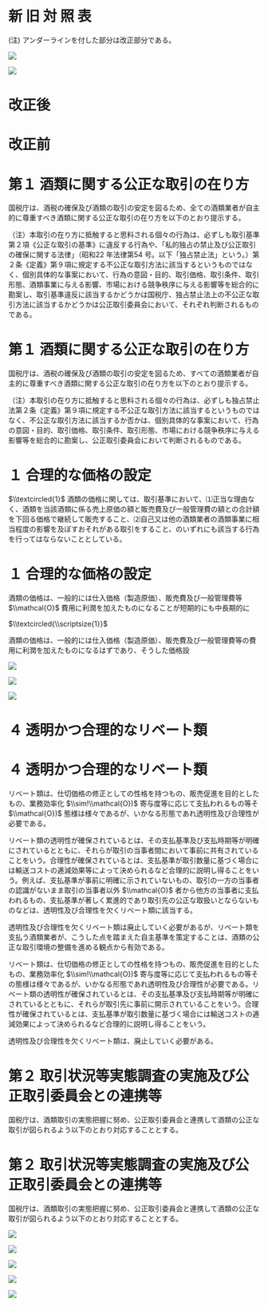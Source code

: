 # 新 旧 対 照 表

(注) アンダーラインを付した部分は改正部分である。

![](https://www.nta.go.jp/tmp/fef98b65-8d94-4b22-95a2-527b4f84173d/images/8250fbb45e32d3ea805289385ee604d977fb145ed0927ccc72ca129935e75ce8.jpg)

![](https://www.nta.go.jp/tmp/fef98b65-8d94-4b22-95a2-527b4f84173d/images/6e9083fe24308f2c47dbf06ae2d944a557d1568051d9ffefbbe82d68eb6001f3.jpg)

# 改正後

# 改正前

# 第１ 酒類に関する公正な取引の在り方

国税庁は、酒税の確保及び酒類の取引の安定を図るため、全ての酒類業者が自主的に尊重すべき酒類に関する公正な取引の在り方を以下のとおり提示する。

（注）本取引の在り方に抵触すると思料される個々の行為は、必ずしも取引基準第２項《公正な取引の基準》に違反する行為や、「私的独占の禁止及び公正取引の確保に関する法律」（昭和22 年法律第54 号。以下「独占禁止法」という。）第２条《定義》第９項に規定する不公正な取引方法に該当するというものではなく、個別具体的な事案において、行為の意図・目的、取引価格、取引条件、取引形態、酒類事業に与える影響、市場における競争秩序に与える影響等を総合的に勘案し、取引基準違反に該当するかどうかは国税庁、独占禁止法上の不公正な取引方法に該当するかどうかは公正取引委員会において、それぞれ判断されるものである。

# 第１ 酒類に関する公正な取引の在り方

国税庁は、酒税の確保及び酒類の取引の安定を図るため、すべての酒類業者が自主的に尊重すべき酒類に関する公正な取引の在り方を以下のとおり提示する。

（注）本取引の在り方に抵触すると思料される個々の行為は、必ずしも独占禁止法第２条《定義》第９項に規定する不公正な取引方法に該当するというものではなく、不公正な取引方法に該当するか否かは、個別具体的な事案において、行為の意図・目的、取引価格、取引条件、取引形態、市場における競争秩序に与える影響等を総合的に勘案し、公正取引委員会において判断されるものである。

# １ 合理的な価格の設定

$\\textcircled{1}$ 酒類の価格に関しては、取引基準において、⑴正当な理由なく、酒類を当該酒類に係る売上原価の額と販売費及び一般管理費の額との合計額を下回る価格で継続して販売すること、⑵自己又は他の酒類業者の酒類事業に相当程度の影響を及ぼすおそれがある取引をすること、のいずれにも該当する行為を行ってはならないこととしている。

# １ 合理的な価格の設定

酒類の価格は、一般的には仕入価格（製造原価）、販売費及び一般管理費等 $\\mathcal{O}$ 費用に利潤を加えたものになることが短期的にも中長期的に

$\\textcircled{\\scriptsize{1}}$

酒類の価格は、一般的には仕入価格（製造原価）、販売費及び一般管理費等の費用に利潤を加えたものになるはずであり、そうした価格設

![](https://www.nta.go.jp/tmp/fef98b65-8d94-4b22-95a2-527b4f84173d/images/1239c1c97be3ab9cc6218050037986f873af380f49e2c12ba695f916bc6c195d.jpg)

![](https://www.nta.go.jp/tmp/fef98b65-8d94-4b22-95a2-527b4f84173d/images/8028a354c1f1fc247e29d14aec67115aaa99659f91c7264a2e6ad4a735b6ba7f.jpg)

![](https://www.nta.go.jp/tmp/fef98b65-8d94-4b22-95a2-527b4f84173d/images/341db529dbce8d272f832476ed32de0d72e4cbbf1c7bf8e2d2ff689bd3c9b68f.jpg)

# ４ 透明かつ合理的なリベート類

# ４ 透明かつ合理的なリベート類

リベート類は、仕切価格の修正としての性格を持つもの、販売促進を目的としたもの、業務効率化 $\\sim!\\mathcal{O})$ 寄与度等に応じて支払われるもの等そ $\\mathcal{O})$ 態様は様々であるが、いかなる形態であれ透明性及び合理性が必要である。

リベート類の透明性が確保されているとは、その支払基準及び支払時期等が明確にされているとともに、それらが取引の当事者間において事前に共有されていることをいう。合理性が確保されているとは、支払基準が取引数量に基づく場合には輸送コストの逓減効果等によって決められるなど合理的に説明し得ることをいう。例えば、支払基準が事前に明確に示されていないもの、取引の一方の当事者の認識がないまま取引の当事者以外 $\\mathcal{O}$ 者から他方の当事者に支払われるもの、支払基準が著しく累進的であり取引先の公正な取扱いとならないものなどは、透明性及び合理性を欠くリベート類に該当する。

透明性及び合理性を欠くリベート類は廃止していく必要があるが、リベート類を支払う酒類業者が、こうした点を踏まえた自主基準を策定することは、酒類の公正な取引環境の整備を進める観点から有効である。

リベート類は、仕切価格の修正としての性格を持つもの、販売促進を目的としたもの、業務効率化 $\\sim!\\mathcal{O})$ 寄与度等に応じて支払われるもの等その態様は様々であるが、いかなる形態であれ透明性及び合理性が必要である。リベート類の透明性が確保されているとは、その支払基準及び支払時期等が明確にされているとともに、それらが取引先に事前に開示されていることをいう。合理性が確保されているとは、支払基準が取引数量に基づく場合には輸送コストの逓減効果によって決められるなど合理的に説明し得ることをいう。

透明性及び合理性を欠くリベート類は、廃止していく必要がある。

# 第２ 取引状況等実態調査の実施及び公正取引委員会との連携等

国税庁は、酒類取引の実態把握に努め、公正取引委員会と連携して酒類の公正な取引が図られるよう以下のとおり対応することとする。

# 第２ 取引状況等実態調査の実施及び公正取引委員会との連携等

国税庁は、酒類取引の実態把握に努め、公正取引委員会と連携して酒類の公正な取引が図られるよう以下のとおり対応することとする。

![](https://www.nta.go.jp/tmp/fef98b65-8d94-4b22-95a2-527b4f84173d/images/20165817db58a8417ff49af724b169ff82a579b24c1a9ee5d9ce4eda918289c1.jpg)

![](https://www.nta.go.jp/tmp/fef98b65-8d94-4b22-95a2-527b4f84173d/images/7aa691d5eb540bd9e403418c70a9c63c42af3f6c604239f46248318812209844.jpg)

![](https://www.nta.go.jp/tmp/fef98b65-8d94-4b22-95a2-527b4f84173d/images/c9c73db452eb95dcaa0247acd92c3fdd7aea9ecf6a96c18881a3014fecafda8d.jpg)

![](https://www.nta.go.jp/tmp/fef98b65-8d94-4b22-95a2-527b4f84173d/images/9b47a15a7edb47e8010d3a42cc9ccfe030658b5a48b7055c7b88031273ff2e42.jpg)

![](https://www.nta.go.jp/tmp/fef98b65-8d94-4b22-95a2-527b4f84173d/images/a8c7b29a56e65de15ccebf754a386999b9d955a10e2fd4936d1aa0840450131c.jpg)